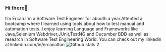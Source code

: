 ### Hi there👋 
   
I’m Ercan.I'm a Software Test Engineer for abouth a year.Attented a bootcamp where I learned using tools about how to test manual and automation tests.
I enjoy learning Language and Frameworks like Java,Selenium Webdriver,JUnit,TestNG and Cucumber BDD as well as research in Software Test Engineering World.
You can check out my linkedin at linkedin.com/in/ercanaltun
![Github stats 2](https://github-readme-stats.vercel.app/api?username=ercanaltun&show_icons=true&theme=radical)
	
	
	
	

